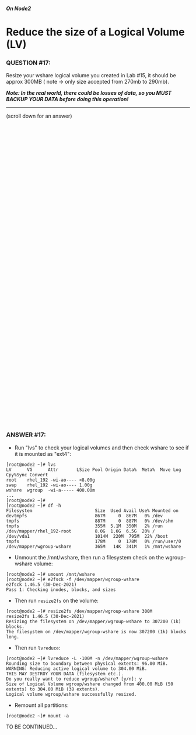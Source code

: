 ***On Node2***

# Reduce the size of a Logical Volume (LV)

### QUESTION #17:
Resize your wshare logical volume you created in Lab #15, it should be approx 300MB ( note -> only size accepted from 270mb to 290mb).  

***Note: In the real world, there could be losses of data, so you MUST BACKUP YOUR DATA before doing this operation!***

***
(scroll down for an answer)

<br/><br/><br/><br/><br/><br/><br/><br/><br/><br/><br/><br/><br/><br/><br/><br/><br/><br/><br/><br/><br/><br/><br/><br/>
<br/><br/><br/><br/><br/><br/><br/><br/><br/><br/><br/><br/><br/><br/><br/><br/><br/><br/><br/><br/><br/><br/><br/><br/>

### ANSWER #17:

* Run "lvs" to check your logical volumes and then check wshare to see if it is mounted as "ext4":
```
[root@node2 ~]# lvs
LV      VG      Attr       LSize Pool Origin Data%  Meta%  Move Log Cpy%Sync Convert
root    rhel_192 -wi-ao---- <8.00g                                                    
swap    rhel_192 -wi-ao---- 1.00g                                                    
wshare  wgroup  -wi-a----- 400.00m                                                    
...
[root@node2 ~]#
[root@node2 ~]# df -h
Filesystem                        Size  Used Avail Use% Mounted on
devtmpfs                          867M     0  867M   0% /dev
tmpfs                             887M     0  887M   0% /dev/shm
tmpfs                             355M  5.1M  350M   2% /run
/dev/mapper/rhel_192-root         8.0G  1.6G  6.5G  20% /
/dev/vda1                         1014M  220M  795M  22% /boot
tmpfs                             178M     0  178M   0% /run/user/0
/dev/mapper/wgroup-wshare         365M   14K  341M   1% /mnt/wshare
```

* Unmount the /mnt/wshare, then run a filesystem check on the wgroup-wshare volume:
```
[root@node2 ~]# umount /mnt/wshare
[root@node2 ~]# e2fsck -f /dev/mapper/wgroup-wshare
e2fsck 1.46.5 (30-Dec-2021)
Pass 1: Checking inodes, blocks, and sizes
```

* Then run ```resize2fs``` on the volume:
```
[root@node2 ~]# resize2fs /dev/mapper/wgroup-wshare 300M
resize2fs 1.46.5 (30-Dec-2021)
Resizing the filesystem on /dev/mapper/wgroup-wshare to 307200 (1k) blocks.
The filesystem on /dev/mapper/wgroup-wshare is now 307200 (1k) blocks long.
```

* Then run ```lvreduce```:
```
[root@node2 ~]# lvreduce -L -100M -n /dev/mapper/wgroup-wshare
Rounding size to boundary between physical extents: 96.00 MiB.
WARNING: Reducing active logical volume to 304.00 MiB.
THIS MAY DESTROY YOUR DATA (filesystem etc.).
Do you really want to reduce wgroup/wshare? [y/n]: y
Size of Logical Volume wgroup/wshare changed from 400.00 MiB (50 extents) to 304.00 MiB (38 extents).
Logical volume wgroup/wshare successfully resized.
```

* Remount all partitions:
```
[root@node2 ~]# mount -a
```

TO BE CONTINUED...
